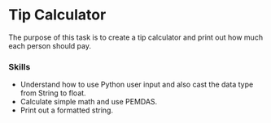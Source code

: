 # Tip Calculator
The purpose of this task is to create a tip calculator and print out how much each person should pay.

### Skills
- Understand how to use Python user input and also cast the data type from String to float.
- Calculate simple math and use PEMDAS.
- Print out a formatted string.
